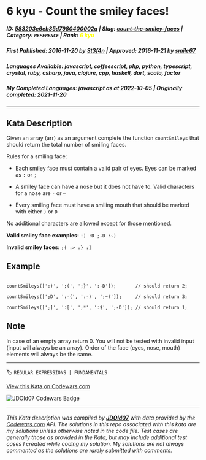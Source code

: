 # 6 kyu - Count the smiley faces!

##### **ID**: [583203e6eb35d7980400002a](https://www.codewars.com/kata/583203e6eb35d7980400002a) | **Slug**: [count-the-smiley-faces](https://www.codewars.com/kata/583203e6eb35d7980400002a) | **Category**: `REFERENCE` | **Rank**: <span style="color:yellow">6 kyu</span>

##### **First Published**: 2016-11-20 ***by*** [St3f4n](https://www.codewars.com/users/St3f4n) | **Approved**: 2016-11-21 ***by*** [smile67](https://www.codewars.com/users/smile67)

##### **Languages Available**: javascript, coffeescript, php, python, typescript, crystal, ruby, csharp, java, clojure, cpp, haskell, dart, scala, factor

##### **My Completed Languages**: javascript ***as at*** 2022-10-05 | **Originally completed**: 2021-11-20

---

## Kata Description


Given an array (arr) as an argument complete the function `countSmileys` that should return the total number of smiling faces.  



Rules for a smiling face:

- Each smiley face must contain a valid pair of eyes. Eyes can be marked as `:` or `;`

- A smiley face can have a nose but it does not have to. Valid characters for a nose are `-` or `~`

- Every smiling face must have a smiling mouth that should be marked with either `)` or `D`



No additional characters are allowed except for those mentioned.  



**Valid smiley face examples:** `:) :D ;-D :~)`  

**Invalid smiley faces:**  `;( :> :} :]`



## Example



```

countSmileys([':)', ';(', ';}', ':-D']);       // should return 2;

countSmileys([';D', ':-(', ':-)', ';~)']);     // should return 3;

countSmileys([';]', ':[', ';*', ':$', ';-D']); // should return 1;

```



## Note



In case of an empty array return 0. You will not be tested with invalid input (input will always be an array). Order of the face (eyes, nose, mouth) elements will always be the same.



---


🏷 `REGULAR EXPRESSIONS | FUNDAMENTALS`


[View this Kata on Codewars.com](https://www.codewars.com/kata/583203e6eb35d7980400002a)

![](https://www.codewars.com/users/jdold07/badges/large "JDOld07 Codewars Badge")

---

###### *This Kata description was compiled by [**JDOld07**](https://tpstech.dev) with data provided by the [Codewars.com](https://www.codewars.com) API.  The solutions in this repo associated with this kata are my solutions unless otherwise noted in the code file.  Test cases are generally those as provided in the Kata, but may include additional test cases I created while coding my solution.  My solutions are not always commented as the solutions are rarely submitted with comments.*

